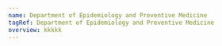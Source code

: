 ```yaml
---
name: Department of Epidemiology and Preventive Medicine
tagRef: Department of Epidemiology and Preventive Medicine
overview: kkkkk
---
```

